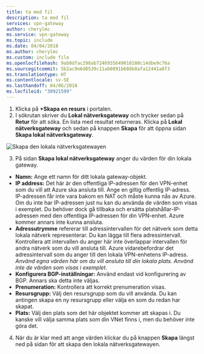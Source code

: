 ```yaml
---
title: ta med fil
description: ta med fil
services: vpn-gateway
author: cherylmc
ms.service: vpn-gateway
ms.topic: include
ms.date: 04/04/2018
ms.author: cherylmc
ms.custom: include file
ms.openlocfilehash: 9ab0dfac298ab7246935649010100c14dbe9c76a
ms.sourcegitcommit: 5b2ac9e6d8539c11ab0891b686b8afa12441a8f3
ms.translationtype: HT
ms.contentlocale: sv-SE
ms.lasthandoff: 04/06/2018
ms.locfileid: "30921599"
---
```

1. Klicka på **+Skapa en resurs** i portalen.
2. I sökrutan skriver du **Lokal nätverksgateway** och trycker sedan på **Retur** för att söka. En lista med resultat returneras. Klicka på **Lokal nätverksgateway** och sedan på knappen **Skapa** för att öppna sidan **Skapa lokal nätverksgateway**.

  ![Skapa den lokala nätverksgatewayen](./media/vpn-gateway-add-local-network-gateway-portal-include/create-local-network-gateway.png "Skapa den lokala nätverksgatewayen")

3. På sidan **Skapa lokal nätverksgateway** anger du värden för din lokala gateway.

  - **Namn:** Ange ett namn för ditt lokala gateway-objekt.
  - **IP address:** Det här är den offentliga IP-adressen för den VPN-enhet som du vill att Azure ska ansluta till. Ange en giltig offentlig IP-adress. IP-adressen får inte vara bakom en NAT och måste kunna nås av Azure. Om du inte har IP-adressen just nu kan du använda de värden som visas i exemplet. Du behöver dock gå tillbaka och ersätta platshållar-IP-adressen med den offentliga IP-adressen för din VPN-enhet. Azure kommer annars inte kunna ansluta.
  - **Adressutrymme** refererar till adressintervallen för det nätverk som detta lokala nätverk representerar. Du kan lägga till flera adressintervall. Kontrollera att intervallen du anger här inte överlappar intervallen för andra nätverk som du vill ansluta till. Azure vidarebefordrar det adressintervall som du anger till den lokala VPN-enhetens IP-adress. *Använd egna värden här om du vill ansluta till din lokala plats. Använd inte de värden som visas i exemplet*.
  - **Konfigurera BGP-inställningar:** Använd endast vid konfigurering av BGP. Annars ska detta inte väljas.
  - **Prenumeration:** Kontrollera att korrekt prenumeration visas.
  - **Resursgrupp:** Välj den resursgrupp som du vill använda. Du kan antingen skapa en ny resursgrupp eller välja en som du redan har skapat.
  - **Plats:** Välj den plats som det här objektet kommer att skapas i. Du kanske vill välja samma plats som din VNet finns i, men du behöver inte göra det.

4. När du är klar med att ange värden klickar du på knappen **Skapa** längst ned på sidan för att skapa den lokala nätverksgatewayen.
